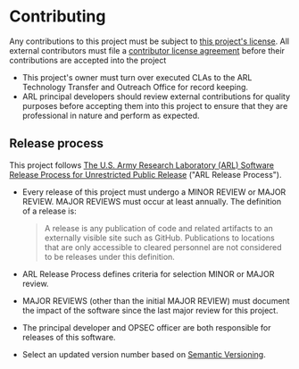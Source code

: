 # Contributing

Any contributions to this project must be subject to [this project's license](LICENSE.txt). All external contributors must file a [contributor license agreement](https://github.com/USArmyResearchLab/ARL-Open-Source-Guidance-and-Instructions/blob/master/ARL%20Form%20-%20266.pdf) before their contributions are accepted into the project

* This project's owner must turn over executed CLAs to the ARL Technology Transfer and Outreach Office for record keeping.
* ARL principal developers should review external contributions for quality purposes before accepting them into this project to ensure that they are professional in nature and perform as expected.

## Release process

This project follows [The U.S. Army Research Laboratory (ARL) Software Release Process for Unrestricted Public Release](https://github.com/USArmyResearchLab/ARL-Open-Source-Guidance-and-Instructions) ("ARL Release Process").

* Every release of this project must undergo a MINOR REVIEW or MAJOR REVIEW. MAJOR REVIEWS must occur at least annually. The definition of a release is:

   > A release is any publication of code and related artifacts to an externally visible site such as GitHub. Publications to locations that are only accessible to cleared personnel are not considered to be releases under this definition.
* ARL Release Process defines criteria for selection MINOR or MAJOR review.
* MAJOR REVIEWS (other than the initial MAJOR REVIEW) must document the impact of the software since the last major review for this project.
* The principal developer and OPSEC officer are both responsible for releases of this software.
* Select an updated version number based on [Semantic Versioning](http://semver.org/).
